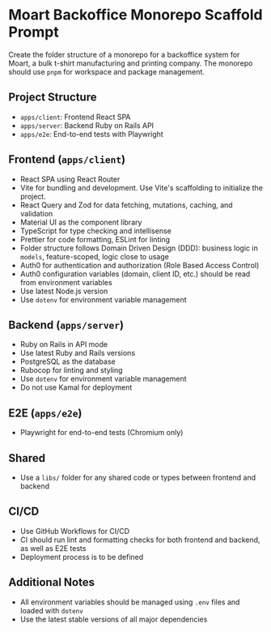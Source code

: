# Moart Backoffice Monorepo Scaffold Prompt

Create the folder structure of a monorepo for a backoffice system for Moart, a bulk t-shirt manufacturing and printing company. The monorepo should use `pnpm` for workspace and package management.

## Project Structure
- `apps/client`: Frontend React SPA
- `apps/server`: Backend Ruby on Rails API
- `apps/e2e`: End-to-end tests with Playwright

## Frontend (`apps/client`)
- React SPA using React Router
- Vite for bundling and development. Use Vite's scaffolding to initialize the project.
- React Query and Zod for data fetching, mutations, caching, and validation
- Material UI as the component library
- TypeScript for type checking and intellisense
- Prettier for code formatting, ESLint for linting
- Folder structure follows Domain Driven Design (DDD): business logic in `models`, feature-scoped, logic close to usage
- Auth0 for authentication and authorization (Role Based Access Control)
- Auth0 configuration variables (domain, client ID, etc.) should be read from environment variables
- Use latest Node.js version
- Use `dotenv` for environment variable management

## Backend (`apps/server`)
- Ruby on Rails in API mode
- Use latest Ruby and Rails versions
- PostgreSQL as the database
- Rubocop for linting and styling
- Use `dotenv` for environment variable management
- Do not use Kamal for deployment

## E2E (`apps/e2e`)
- Playwright for end-to-end tests (Chromium only)

## Shared
- Use a `libs/` folder for any shared code or types between frontend and backend

## CI/CD
- Use GitHub Workflows for CI/CD
- CI should run lint and formatting checks for both frontend and backend, as well as E2E tests
- Deployment process is to be defined

## Additional Notes
- All environment variables should be managed using `.env` files and loaded with `dotenv`
- Use the latest stable versions of all major dependencies
